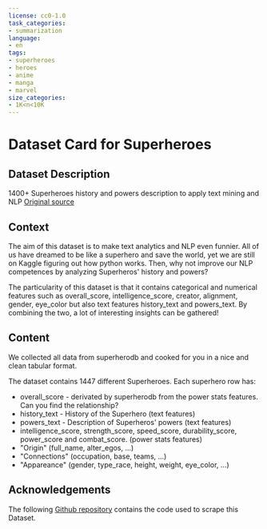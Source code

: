 ```yaml
---
license: cc0-1.0
task_categories:
- summarization
language:
- en
tags:
- superheroes
- heroes
- anime
- manga
- marvel
size_categories:
- 1K<n<10K
---
```

# Dataset Card for Superheroes

## Dataset Description
1400+ Superheroes history and powers description to apply text mining and NLP [Original source](https://www.kaggle.com/datasets/jonathanbesomi/superheroes-nlp-dataset/code?resource=download)

## Context
The aim of this dataset is to make text analytics and NLP even funnier. All of us have dreamed to be like a superhero and save the world, yet we are still on Kaggle figuring out how python works. Then, why not improve our NLP competences by analyzing Superheros' history and powers?

The particularity of this dataset is that it contains categorical and numerical features such as overall_score, intelligence_score, creator, alignment, gender, eye_color but also text features history_text and powers_text. By combining the two, a lot of interesting insights can be gathered!

## Content
We collected all data from superherodb and cooked for you in a nice and clean tabular format.

The dataset contains 1447 different Superheroes. Each superhero row has:

* overall_score - derivated by superherodb from the power stats features. Can you find the relationship?
* history_text - History of the Superhero (text features)
* powers_text - Description of Superheros' powers (text features)
* intelligence_score, strength_score, speed_score, durability_score, power_score and combat_score. (power stats features)
* "Origin" (full_name, alter_egos, …)
* "Connections" (occupation, base, teams, …)
* "Appareance" (gender, type_race, height, weight, eye_color, …)

## Acknowledgements
The following [Github repository](https://github.com/jbesomi/texthero/tree/master/dataset/Superheroes%20NLP%20Dataset) contains the code used to scrape this Dataset.

